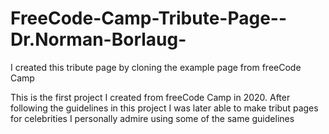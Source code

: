 # FreeCode-Camp-Tribute-Page--Dr.Norman-Borlaug-
I created this tribute page by cloning the example page from freeCode Camp

This is the first project I created from freeCode Camp in 2020. After following the guidelines in this project I was later able to make tribut pages for celebrities I personally admire using some of the same guidelines

